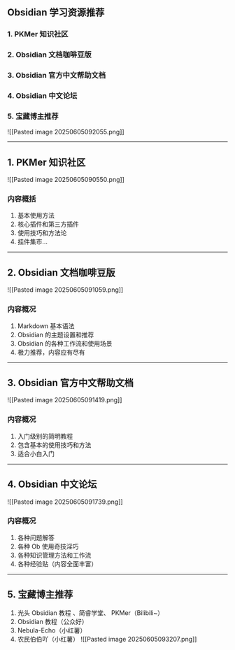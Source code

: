 ## Obsidian 学习资源推荐
### 1. PKMer 知识社区 
### 2. Obsidian 文档咖啡豆版 
### 3. Obsidian 官方中文帮助文档
### 4. Obsidian 中文论坛 
### 5. 宝藏博主推荐

![[Pasted image 20250605092055.png]]

---
## 1. PKMer 知识社区 
![[Pasted image 20250605090550.png]]
 ### 内容概括
 1. 基本使用方法
 2. 核心插件和第三方插件
 3. 使用技巧和方法论
 4. 挂件集市... 
----
## 2. Obsidian 文档咖啡豆版
![[Pasted image 20250605091059.png]]
### 内容概况 
1. Markdown 基本语法
2. Obsidian 的主题设置和推荐
3. Obsidian 的各种工作流和使用场景
4. 极力推荐，内容应有尽有

---
## 3. Obsidian 官方中文帮助文档
![[Pasted image 20250605091419.png]]
### 内容概况
1. 入门级别的简明教程
2. 包含基本的使用技巧和方法
3. 适合小白入门
---
## 4. Obsidian 中文论坛 
![[Pasted image 20250605091739.png]]
### 内容概况 
1. 各种问题解答 
2. 各种 Ob 使用奇技淫巧 
3. 各种知识管理方法和工作流 
4. 各种经验贴（内容全面丰富）
---
## 5. 宝藏博主推荐 
1. 光头 Obsidian 教程 、简睿学堂、 PKMer（Bilibili~）
2. Obsidian 教程（公众好）
3. Nebula-Echo（小红薯）
4. 农民伯伯吖（小红薯）
![[Pasted image 20250605093207.png]]